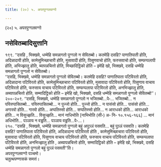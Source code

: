 ```yaml
---
title: (२०) ५. अपरपुग्गलवग्गो

---
```

(२०) ५. अपरपुग्गलवग्गो  


## नसेवितब्बादिसुत्तानि

१९९. ‘‘दसहि , भिक्खवे, धम्मेहि समन्नागतो पुग्गलो न सेवितब्बो। कतमेहि दसहि? पाणातिपाती होति, अदिन्नादायी होति, कामेसुमिच्छाचारी होति, मुसावादी होति, पिसुणवाचो होति, फरुसवाचो होति, सम्फप्पलापी होति, अभिज्झालु होति, ब्यापन्नचित्तो होति, मिच्छादिट्ठिको होति – इमेहि खो, भिक्खवे, दसहि धम्मेहि समन्नागतो पुग्गलो न सेवितब्बो।  
‘‘दसहि, भिक्खवे, धम्मेहि समन्नागतो पुग्गलो सेवितब्बो। कतमेहि दसहि? पाणातिपाता पटिविरतो होति, अदिन्नादाना पटिविरतो होति, कामेसुमिच्छाचारा पटिविरतो होति, मुसावादा पटिविरतो होति, पिसुणाय वाचाय पटिविरतो होति, फरुसाय वाचाय पटिविरतो होति, सम्फप्पलापा पटिविरतो होति, अनभिज्झालु होति, अब्यापन्नचित्तो होति, सम्मादिट्ठिको होति – इमेहि खो, भिक्खवे, दसहि धम्मेहि समन्नागतो पुग्गलो सेवितब्बो’’।  
२००-२०९. ‘‘दसहि, भिक्खवे, धम्मेहि समन्नागतो पुग्गलो न भजितब्बो…पे॰… भजितब्बो… न पयिरुपासितब्बो… पयिरुपासितब्बो… न पुज्जो होति… पुज्जो होति… न पासंसो होति… पासंसो होति… अगारवो होति… गारवो होति… अप्पतिस्सो होति… सप्पतिस्सो होति… न आराधको होति… आराधको होति… न विसुज्झति… विसुज्झति… मानं नाधिभोति [नाभिभोति (सी॰) अ॰ नि॰ १०.१५६-१६६] … मानं अधिभोति… पञ्ञाय न वड्ढति… पञ्ञाय वड्ढति…पे॰…।  
२१०. ‘‘दसहि , भिक्खवे, धम्मेहि समन्नागतो पुग्गलो बहुं अपुञ्ञं पसवति… बहुं पुञ्ञं पसवति। कतमेहि दसहि? पाणातिपाता पटिविरतो होति, अदिन्नादाना पटिविरतो होति , कामेसुमिच्छाचारा पटिविरतो होति, मुसावादा पटिविरतो होति, पिसुणाय वाचाय पटिविरतो होति, फरुसाय वाचाय पटिविरतो होति, सम्फप्पलापा पटिविरतो होति, अनभिज्झालु होति , अब्यापन्नचित्तो होति, सम्मादिट्ठिको होति – इमेहि खो, भिक्खवे, दसहि धम्मेहि समन्नागतो पुग्गलो बहुं पुञ्ञं पसवती’’ति।  
अपरपुग्गलवग्गो पञ्चमो।  
चतुत्थपण्णासकं समत्तं।  